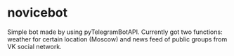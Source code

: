 # novicebot
Simple bot made by using pyTelegramBotAPI. Currently got two functions: weather for certain location (Moscow) and news feed of public groups from VK social network.
